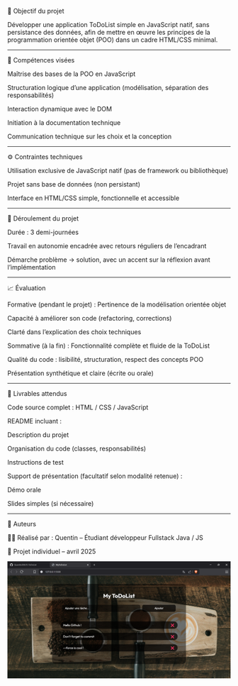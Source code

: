 🎯 Objectif du projet

Développer une application ToDoList simple en JavaScript natif, sans persistance des données, afin de mettre en œuvre les principes de la programmation orientée objet (POO) dans un cadre HTML/CSS minimal.

---

🧠 Compétences visées

Maîtrise des bases de la POO en JavaScript

Structuration logique d’une application (modélisation, séparation des responsabilités)

Interaction dynamique avec le DOM

Initiation à la documentation technique

Communication technique sur les choix et la conception

---

⚙️ Contraintes techniques

Utilisation exclusive de JavaScript natif (pas de framework ou bibliothèque)

Projet sans base de données (non persistant)

Interface en HTML/CSS simple, fonctionnelle et accessible

---

📅 Déroulement du projet

Durée : 3 demi-journées

Travail en autonomie encadrée avec retours réguliers de l’encadrant

Démarche problème -> solution, avec un accent sur la réflexion avant l’implémentation

---

📈 Évaluation

Formative (pendant le projet) :
Pertinence de la modélisation orientée objet

Capacité à améliorer son code (refactoring, corrections)

Clarté dans l’explication des choix techniques

Sommative (à la fin) :
Fonctionnalité complète et fluide de la ToDoList

Qualité du code : lisibilité, structuration, respect des concepts POO

Présentation synthétique et claire (écrite ou orale)

---

📝 Livrables attendus

Code source complet : HTML / CSS / JavaScript

README incluant :

Description du projet

Organisation du code (classes, responsabilités)

Instructions de test

Support de présentation (facultatif selon modalité retenue) :

Démo orale

Slides simples (si nécessaire)

---

📌 Auteurs

👨‍💻 Réalisé par : Quentin – Étudiant développeur Fullstack Java / JS

📅 Projet individuel – avril 2025

![Capture](image/Capture.png)

